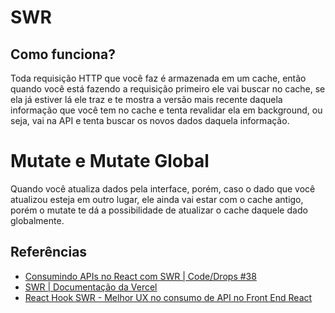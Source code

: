 # SWR

## Como funciona?

Toda requisição HTTP que você faz é armazenada em um cache, então quando você está fazendo a requisição primeiro ele vai buscar no cache, se ela já estiver lá ele traz e te mostra a versão mais recente daquela informação que você tem no cache e tenta revalidar ela em background, ou seja, vai na API e tenta buscar os novos dados daquela informação.

# Mutate e Mutate Global

Quando você atualiza dados pela interface, porém, caso o dado que você atualizou esteja em outro lugar, ele ainda vai estar com o cache antigo, porém o mutate te dá a possibilidade de atualizar o cache daquele dado globalmente.

## Referências

- <a href="https://youtu.be/Pbs1VIwPoRA" target="_blank">Consumindo APIs no React com SWR | Code/Drops #38</a>
- <a href="https://swr.vercel.app/" target="_blank">SWR | Documentação da Vercel</a>
- <a href="https://blog.rocketseat.com.br/react-hook-swr-melhor-ux-no-consumo-de-api-no-front-end-react/" target="_blank">React Hook SWR - Melhor UX no consumo de API no Front End React</a>

